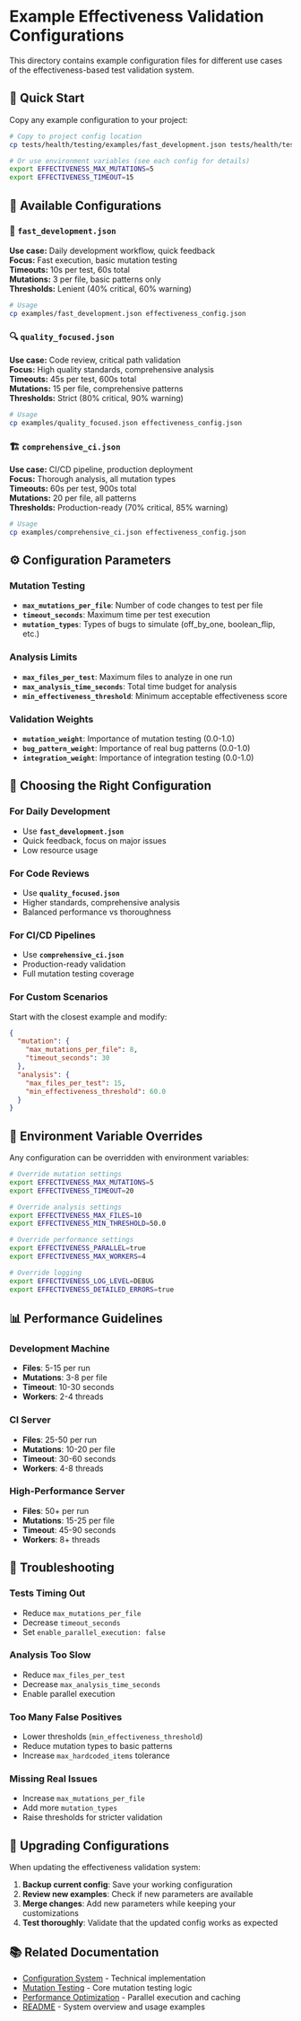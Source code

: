 # Example Effectiveness Validation Configurations

This directory contains example configuration files for different use cases of the effectiveness-based test validation system.

## 🚀 Quick Start

Copy any example configuration to your project:

```bash
# Copy to project config location
cp tests/health/testing/examples/fast_development.json tests/health/testing/effectiveness_config.json

# Or use environment variables (see each config for details)
export EFFECTIVENESS_MAX_MUTATIONS=5
export EFFECTIVENESS_TIMEOUT=15
```

## 📁 Available Configurations

### 🏃 `fast_development.json`
**Use case:** Daily development workflow, quick feedback  
**Focus:** Fast execution, basic mutation testing  
**Timeouts:** 10s per test, 60s total  
**Mutations:** 3 per file, basic patterns only  
**Thresholds:** Lenient (40% critical, 60% warning)

```bash
# Usage
cp examples/fast_development.json effectiveness_config.json
```

### 🔍 `quality_focused.json`  
**Use case:** Code review, critical path validation  
**Focus:** High quality standards, comprehensive analysis  
**Timeouts:** 45s per test, 600s total  
**Mutations:** 15 per file, comprehensive patterns  
**Thresholds:** Strict (80% critical, 90% warning)

```bash
# Usage  
cp examples/quality_focused.json effectiveness_config.json
```

### 🏗️ `comprehensive_ci.json`
**Use case:** CI/CD pipeline, production deployment  
**Focus:** Thorough analysis, all mutation types  
**Timeouts:** 60s per test, 900s total  
**Mutations:** 20 per file, all patterns  
**Thresholds:** Production-ready (70% critical, 85% warning)

```bash
# Usage
cp examples/comprehensive_ci.json effectiveness_config.json
```

## ⚙️ Configuration Parameters

### Mutation Testing
- **`max_mutations_per_file`**: Number of code changes to test per file
- **`timeout_seconds`**: Maximum time per test execution
- **`mutation_types`**: Types of bugs to simulate (off_by_one, boolean_flip, etc.)

### Analysis Limits  
- **`max_files_per_test`**: Maximum files to analyze in one run
- **`max_analysis_time_seconds`**: Total time budget for analysis
- **`min_effectiveness_threshold`**: Minimum acceptable effectiveness score

### Validation Weights
- **`mutation_weight`**: Importance of mutation testing (0.0-1.0)
- **`bug_pattern_weight`**: Importance of real bug patterns (0.0-1.0)  
- **`integration_weight`**: Importance of integration testing (0.0-1.0)

## 🎯 Choosing the Right Configuration

### For Daily Development
- Use **`fast_development.json`** 
- Quick feedback, focus on major issues
- Low resource usage

### For Code Reviews
- Use **`quality_focused.json`**
- Higher standards, comprehensive analysis
- Balanced performance vs thoroughness

### For CI/CD Pipelines  
- Use **`comprehensive_ci.json`**
- Production-ready validation
- Full mutation testing coverage

### For Custom Scenarios
Start with the closest example and modify:

```json
{
  "mutation": {
    "max_mutations_per_file": 8,
    "timeout_seconds": 30
  },
  "analysis": {
    "max_files_per_test": 15,
    "min_effectiveness_threshold": 60.0
  }
}
```

## 🔧 Environment Variable Overrides

Any configuration can be overridden with environment variables:

```bash
# Override mutation settings
export EFFECTIVENESS_MAX_MUTATIONS=5
export EFFECTIVENESS_TIMEOUT=20

# Override analysis settings  
export EFFECTIVENESS_MAX_FILES=10
export EFFECTIVENESS_MIN_THRESHOLD=50.0

# Override performance settings
export EFFECTIVENESS_PARALLEL=true
export EFFECTIVENESS_MAX_WORKERS=4

# Override logging
export EFFECTIVENESS_LOG_LEVEL=DEBUG
export EFFECTIVENESS_DETAILED_ERRORS=true
```

## 📊 Performance Guidelines

### Development Machine
- **Files**: 5-15 per run
- **Mutations**: 3-8 per file  
- **Timeout**: 10-30 seconds
- **Workers**: 2-4 threads

### CI Server
- **Files**: 25-50 per run
- **Mutations**: 10-20 per file
- **Timeout**: 30-60 seconds  
- **Workers**: 4-8 threads

### High-Performance Server
- **Files**: 50+ per run
- **Mutations**: 15-25 per file
- **Timeout**: 45-90 seconds
- **Workers**: 8+ threads

## 🚨 Troubleshooting

### Tests Timing Out
- Reduce `max_mutations_per_file`
- Decrease `timeout_seconds`  
- Set `enable_parallel_execution: false`

### Analysis Too Slow
- Reduce `max_files_per_test`
- Decrease `max_analysis_time_seconds`
- Enable parallel execution

### Too Many False Positives
- Lower thresholds (`min_effectiveness_threshold`)
- Reduce mutation types to basic patterns
- Increase `max_hardcoded_items` tolerance

### Missing Real Issues
- Increase `max_mutations_per_file`
- Add more `mutation_types`
- Raise thresholds for stricter validation

## 🔄 Upgrading Configurations

When updating the effectiveness validation system:

1. **Backup current config**: Save your working configuration
2. **Review new examples**: Check if new parameters are available
3. **Merge changes**: Add new parameters while keeping your customizations
4. **Test thoroughly**: Validate that the updated config works as expected

## 📚 Related Documentation

- [Configuration System](../config.py) - Technical implementation
- [Mutation Testing](../mutation_effectiveness.py) - Core mutation testing logic
- [Performance Optimization](../performance_optimizer.py) - Parallel execution and caching
- [README](../README.md) - System overview and usage examples